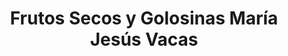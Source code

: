 ---
title: "Frutos Secos y Golosinas María Jesús Vacas"
url: /velez-malaga/frutos-secos-y-golosinas-maria-jesus-vacas/
shop: confitería
---